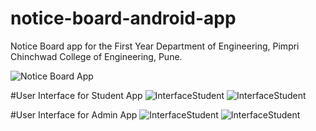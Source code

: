 # notice-board-android-app
Notice Board app for the First Year Department of Engineering, Pimpri Chinchwad College of Engineering, Pune.


![Notice Board App](https://github.com/pcetspccoe/notice-board-android-app-fe-project/raw/master/Extras/Presentation%20Thumbnail.PNG)

#User Interface for Student App
![InterfaceStudent](https://github.com/pcetspccoe/notice-board-android-app-fe-project/raw/master/Extras/Screenshot_2019-04-08-10-44-50-248_com.pccoedevelopers.noticeboard.png)
![InterfaceStudent](https://github.com/pcetspccoe/notice-board-android-app-fe-project/raw/master/Extras/Screenshot_2019-04-08-10-44-37-453_com.pccoedevelopers.noticeboard.png)

#User Interface for Admin App
![InterfaceStudent](https://github.com/pcetspccoe/notice-board-android-app-fe-project/raw/master/Extras/Screenshot_2019-04-08-10-45-01-143_com.ssoftwares.noticeboardadmin.png)
![InterfaceStudent](https://github.com/pcetspccoe/notice-board-android-app-fe-project/raw/master/Extras/Screenshot_2019-04-08-10-59-12-873_com.ssoftwares.noticeboardadmin.png)
